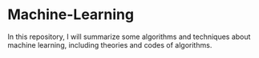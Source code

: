 # Machine-Learning
In this repository, I will summarize some algorithms and techniques about machine learning, including theories and codes of algorithms.
